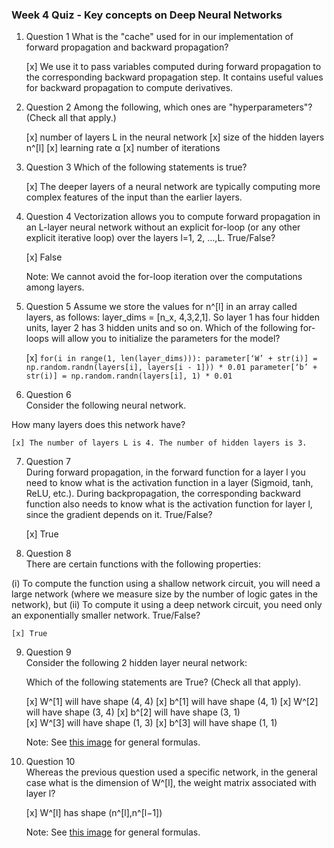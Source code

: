### Week 4 Quiz - Key concepts on Deep Neural Networks

1. Question 1
What is the "cache" used for in our implementation of forward propagation and backward propagation?

    [x] We use it to pass variables computed during forward propagation to the corresponding backward propagation step. It contains useful values for backward propagation to compute derivatives.

2. Question 2
Among the following, which ones are "hyperparameters"? (Check all that apply.)

    [x] number of layers L in the neural network
    [x] size of the hidden layers n^[l]
    [x] learning rate α
    [x] number of iterations    

3. Question 3
Which of the following statements is true?

    [x] The deeper layers of a neural network are typically computing more complex features of the input than the earlier layers.

4. Question 4
Vectorization allows you to compute forward propagation in an L-layer neural network without an explicit for-loop (or any other explicit iterative loop) over the layers l=1, 2, …,L. True/False?

    [x] False
    
    Note: We cannot avoid the for-loop iteration over the computations among layers.

5. Question 5
Assume we store the values for n^[l] in an array called layers, as follows: layer_dims = [n_x, 4,3,2,1]. So layer 1 has four hidden units, layer 2 has 3 hidden units and so on. Which of the following for-loops will allow you to initialize the parameters for the model?

    [x] ```for(i in range(1, len(layer_dims))):
                parameter[‘W’ + str(i)] = np.random.randn(layers[i], layers[i - 1])) * 0.01
                parameter[‘b’ + str(i)] = np.random.randn(layers[i], 1) * 0.01
        ```

6. Question 6    
Consider the following neural network.

How many layers does this network have?

    [x] The number of layers L is 4. The number of hidden layers is 3.

7. Question 7        
During forward propagation, in the forward function for a layer l you need to know what is the activation function in a layer (Sigmoid, tanh, ReLU, etc.). During backpropagation, the corresponding backward function also needs to know what is the activation function for layer l, since the gradient depends on it. True/False?

    [x] True

8. Question 8        
There are certain functions with the following properties:

(i) To compute the function using a shallow network circuit, you will need a large network (where we measure size by the number of logic gates in the network), but (ii) To compute it using a deep network circuit, you need only an exponentially smaller network. True/False?
    
    [x] True

9. Question 9        
Consider the following 2 hidden layer neural network:

    Which of the following statements are True? (Check all that apply).

    [x] W^[1] will have shape (4, 4)
    [x] b^[1] will have shape (4, 1)
    [x] W^[2] will have shape (3, 4)
    [x] b^[2] will have shape (3, 1)    
    [x] W^[3] will have shape (1, 3)
    [x] b^[3] will have shape (1, 1)
    
    Note: See [this image](https://user-images.githubusercontent.com/14886380/29200515-7fdd1548-7e88-11e7-9d05-0878fe96bcfa.png) for general formulas.   

10. Question 10       
Whereas the previous question used a specific network, in the general case what is the dimension of W^[l], the weight matrix associated with layer l?

    [x] W^[l] has shape (n^[l],n^[l−1])
    
    Note: See [this image](https://user-images.githubusercontent.com/14886380/29200515-7fdd1548-7e88-11e7-9d05-0878fe96bcfa.png) for general formulas.